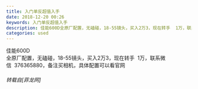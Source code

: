 ```yaml
---
title: 入门单反超值入手
date: 2018-12-20 00:26
keywords: 入门单反超值入手
description: 佳能600D全原厂配置，无磕碰，18-55镜头，买入2万3，现在转手  1万，联系微信  376365880，备注买相机，具体配置可以看官网
categories: used
---
```

<td class="t_f" id="postmessage_2523041">

佳能600D<br/>
全原厂配置，无磕碰，18-55镜头，买入2万3，现在转手  1万，联系微信  376365880，备注买相机，具体配置可以看官网</td>
###### 转载自[菲龙网]